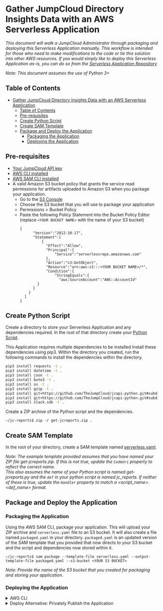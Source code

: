 # Gather JumpCloud Directory Insights Data with an AWS Serverless Application
_This document will walk a JumpCloud Administrator through packaging and deploying this Serverless Application manually. This workflow is intended for those who need to make modifications to the code or tie this solution into other AWS resources. If you would simply like to deploy this Serverless Application as-is, you can do so from the [Serverless Application Repository](https://serverlessrepo.aws.amazon.com/applications/us-east-2/339347137473/JumpCloud-reports)_

_Note: This document assumes the use of Python 3+_
## Table of Contents
- [Gather JumpCloud Directory Insights Data with an AWS Serverless Application](#gather-jumpcloud-directory-insights-data-with-an-aws-serverless-application)
  - [Table of Contents](#table-of-contents)
  - [Pre-requisites](#pre-requisites)
  - [Create Python Script](#create-python-script)
  - [Create SAM Template](#create-sam-template)
  - [Package and Deploy the Application](#package-and-deploy-the-application)
    - [Packaging the Application](#packaging-the-application)
    - [Deploying the Application](#deploying-the-application)

## Pre-requisites
- [Your JumpCloud API key](https://docs.jumpcloud.com/2.0/authentication-and-authorization/authentication-and-authorization-overview)
- [AWS CLI installed](https://docs.aws.amazon.com/cli/latest/userguide/cli-chap-install.html)
- [AWS SAM CLI installed](https://docs.aws.amazon.com/serverless-application-model/latest/developerguide/serverless-sam-cli-install.html)
- A valid Amazon S3 bucket policy that grants the service read permissions for artifacts uploaded to Amazon S3 when you package your application.
  - Go to the [S3 Console](https://s3.console.aws.amazon.com/s3/)
  - Choose the S3 bucket that you will use to package your application
  - Permissions > Bucket Policy
  - Paste the following Policy Statement into the Bucket Policy Editor (replace `<YOUR BUCKET NAME>` with the name of your S3 bucket)
    ```
    {
          "Version":"2012-10-17",
          "Statement":[
              {
                "Effect":"Allow",
                "Principal":{
                    "Service":"serverlessrepo.amazonaws.com"
                },
                "Action":"s3:GetObject",
                "Resource":"arn:aws:s3:::<YOUR BUCKET NAME>/*",
                "Condition":{
                    "StringEquals":{
                      "aws:SourceAccount":"AWS::AccountId"
            }
          }
        }
      ]
    }
    ```
  
## Create Python Script

Create a directory to store your Serverless Application and any dependencies required. In the root of that directory create your [Python Script](https://github.com/TheJumpCloud/JumpCloud-Serverless/blob/master/AWS/reports/get-jcreports.py).

This Application requires multiple dependencies to be installed Install these dependencies using pip3. Within the directory you created, run the following commands to install the dependencies within the directory.
```bash
pip3 install requests -t .
pip3 install datetime -t .
pip3 install json -t .
pip3 install boto3 -t .
pip3 install os -t .
pip3 install gzip -t .
pip3 install git+https://github.com/TheJumpCloud/jcapi-python.git#subdirectory=jcapiv1 -t .
pip3 install git+https://github.com/TheJumpCloud/jcapi-python.git#subdirectory=jcapiv2 -t .
pip3 install slack.sdk -t .
```

Create a ZIP archive of the Python script and the dependencies.
```
~/jc-reports$ zip -r get-jcreports.zip .
```

## Create SAM Template

In the root of your directory, create a SAM template named [serverless.yaml](https://github.com/TheJumpCloud/support/blob/SA-1258-DI-Serverless/AWS/Serverless/reports/serverless.yaml).

_Note: The example template provided assumes that you have named your ZIP file get-jcreports.zip. If this is not true, update the `CodeUri` property to reflect the correct name._ \
_This also assumes the name of your Python script is named get-jcreports.py and the `def` in your python script is named jc_reports. If neither of these is true, update the `Handler` property to match a <script_name>.<def_name> format._

## Package and Deploy the Application

### Packaging the Application
Using the AWS SAM CLI, package your application. This will upload your ZIP archive and `serverless.yaml` file to an S3 bucket. It will also create a file named `packaged.yaml` in your directory. `packaged.yaml` is an updated version of the SAM template that you provided that now directs to your S3 bucket and the script and dependencies now stored within it.
```
~/jc-reports$ sam package --template-file serverless.yaml --output-template-file packaged.yaml --s3-bucket <YOUR S3 BUCKET>
```
_Note: Provide the name of the S3 bucket that you created for packaging and storing your application._


### Deploying the Application
<details>
<summary>AWS CLI</summary>

Using the AWS CLI, you can [deploy](https://docs.aws.amazon.com/cli/latest/reference/cloudformation/deploy/index.html) your template directly from your terminal.
```
~/jc-reports$ aws cloudformation deploy --template-file ./packaged.yaml --stack-name <YOUR STACK NAME> --parameter-overrides JumpCloudApiKey=<API KEY> IncrementType=<INCREMENT TYPE> IncrementAmount=<INCREMENT AMOUNT> Service=<SERVICES> --capabilities CAPABILITY_IAM
```
_Note: IncrementType accepts "minute", "minutes", "hour", "hours", "day", and "days". Use the singular if the IncrementAmount is "1". <br>
Service accepts a comma-delimited list of services to log. To select all services, set the Service parameter to "all". To limit data to a specific service set the Service parameter to any of the following: directory,radius,sso,systems,ldap,mdm.
</details>

<details>
<summary>Deploy Alternative: Privately Publish the Application</summary>
Rather than deploying your Application from the CLI, you can also publish your application so that it is viewable via the [Severless Application Repository](https://console.aws.amazon.com/serverlessrepo/). By default, published applications are "Private" so they will not be publicly available until set otherwise.

Using the AWS SAM CLI, publish your application to the Serverless Applications Repository.
```
~/jc-directorys$ sam publish --template packaged.yaml --region <REGION>
```
Once you have published your Application to the [Severless Application Repository](https://console.aws.amazon.com/serverlessrepo/), you can find and deploy your application from the Private Applications tab.
</details>
